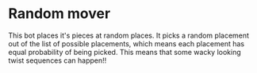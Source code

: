 # Random mover

This bot places it's pieces at random places. It picks a random placement out of the list of possible placements, which means each placement has equal probability of being picked. This means that some wacky looking twist sequences can happen!!

